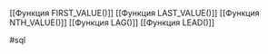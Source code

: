 [[Функция FIRST_VALUE()]]
[[Функция LAST_VALUE()]]
[[Функция NTH_VALUE()]]
[[Функция LAG()]]
[[Функция LEAD()]]



#sql 